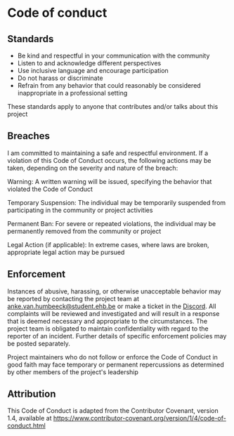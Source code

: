 # Code of conduct

## Standards
- Be kind and respectful in your communication with the community
- Listen to and acknowledge different perspectives
- Use inclusive language and encourage participation
- Do not harass or discriminate
- Refrain from any behavior that could reasonably be considered inappropriate in a professional setting

These standards apply to anyone that contributes and/or talks about this project

## Breaches
I am committed to maintaining a safe and respectful environment. If a violation of this Code of Conduct occurs, the following actions may be taken, depending on the severity and nature of the breach:

Warning:
A written warning will be issued, specifying the behavior that violated the Code of Conduct

Temporary Suspension:
The individual may be temporarily suspended from participating in the community or project activities

Permanent Ban:
For severe or repeated violations, the individual may be permanently removed from the community or project

Legal Action (if applicable):
In extreme cases, where laws are broken, appropriate legal action may be pursued

## Enforcement
Instances of abusive, harassing, or otherwise unacceptable behavior may be reported by contacting the project team at anke.van.humbeeck@student.ehb.be or make a ticket in the [Discord](https://discord.gg/ahjkzeg). All complaints will be reviewed and investigated and will result in a response that is deemed necessary and appropriate to the circumstances. The project team is obligated to maintain confidentiality with regard to the reporter of an incident. Further details of specific enforcement policies may be posted separately.

Project maintainers who do not follow or enforce the Code of Conduct in good faith may face temporary or permanent repercussions as determined by other members of the project's leadership

## Attribution
This Code of Conduct is adapted from the Contributor Covenant, version 1.4, available at https://www.contributor-covenant.org/version/1/4/code-of-conduct.html 